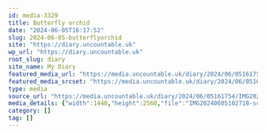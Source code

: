 ```yaml
---
id: media-3329
title: Butterfly orchid
date: "2024-06-05T16:17:52"
slug: 2024-06-05-butterflyorchid
site: "https://diary.uncountable.uk"
wp_url: "https://diary.uncountable.uk"
root_slug: diary
site_name: My Diary
featured_media_url: "https://media.uncountable.uk/diary/2024/06/05161754/IMG20240605102718-scaled.webp"
featured_media_srcset: "https://media.uncountable.uk/diary/2024/06/05161754/IMG20240605102718-169x300.webp 169w, https://media.uncountable.uk/diary/2024/06/05161754/IMG20240605102718-576x1024.webp 576w, https://media.uncountable.uk/diary/2024/06/05161754/IMG20240605102718-150x150.webp 150w, https://media.uncountable.uk/diary/2024/06/05161754/IMG20240605102718-360x640.webp 360w, https://media.uncountable.uk/diary/2024/06/05161754/IMG20240605102718-scaled.webp 1440w"
type: media
source_url: "https://media.uncountable.uk/diary/2024/06/05161754/IMG20240605102718-scaled.webp"
media_details: {"width":1440,"height":2560,"file":"IMG20240605102718-scaled.webp","filesize":227160,"sizes":{"medium":{"file":"IMG20240605102718-169x300.webp","width":169,"height":300,"filesize":14356,"mime_type":"image/webp","source_url":"https://media.uncountable.uk/diary/2024/06/05161754/IMG20240605102718-169x300.webp"},"large":{"file":"IMG20240605102718-576x1024.webp","width":576,"height":1024,"filesize":73738,"mime_type":"image/webp","source_url":"https://media.uncountable.uk/diary/2024/06/05161754/IMG20240605102718-576x1024.webp"},"thumbnail":{"file":"IMG20240605102718-150x150.webp","width":150,"height":150,"filesize":7474,"mime_type":"image/webp","source_url":"https://media.uncountable.uk/diary/2024/06/05161754/IMG20240605102718-150x150.webp"},"mobwidth":{"file":"IMG20240605102718-360x640.webp","width":360,"height":640,"filesize":39932,"mime_type":"image/webp","source_url":"https://media.uncountable.uk/diary/2024/06/05161754/IMG20240605102718-360x640.webp"},"full":{"file":"IMG20240605102718-scaled.webp","width":1440,"height":2560,"mime_type":"image/webp","source_url":"https://media.uncountable.uk/diary/2024/06/05161754/IMG20240605102718-scaled.webp"}},"image_meta":{"aperture":"0","credit":"","camera":"","caption":"","created_timestamp":"0","copyright":"","focal_length":"0","iso":"0","shutter_speed":"0","title":"","orientation":"0","keywords":[]},"original_image":"IMG20240605102718.webp"}
category: []
tag: []
---
```


